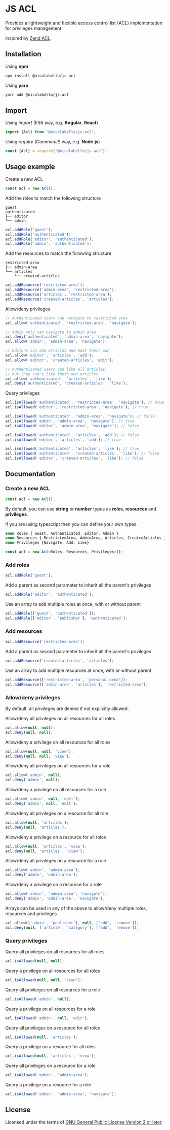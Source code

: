 # JS ACL

Provides a lightweight and flexible access control list (ACL) implementation for privileges management.

Inspired by [Zend ACL](https://framework.zend.com/manual/2.4/en/modules/zend.permissions.acl.intro.html).

## Installation

Using **npm**

```bash
npm install @nicolabello/js-acl
```

Using **yarn**

```bash
yarn add @nicolabello/js-acl
```

## Import

Using _import_ (ES6 way, e.g. **Angular**, **React**)

```typescript
import {Acl} from '@nicolabello/js-acl';
```

Using _require_ (CommonJS way, e.g. **Node.js**)

```js
const {Acl} = require('@nicolabello/js-acl');
```

## Usage example

Create a new ACL

```js
const acl = new Acl();
```

Add the roles to match the following structure

```
guest
authenticated
├── editor
└── admin
```

```js
acl.addRole('guest');
acl.addRole('authenticated');
acl.addRole('editor', 'authenticated');
acl.addRole('admin', 'authenticated');
```

Add the resources to match the following structure

```
restricted-area
├── admin-area
└── articles
    └── created-articles
```

```js
acl.addResource('restricted-area');
acl.addResource('admin-area', 'restricted-area');
acl.addResource('articles', 'restricted-area');
acl.addResource('created-articles', 'articles');
```

Allow/deny privileges

```js
// Authenticated users can navigate to restricted area
acl.allow('authenticated', 'restricted-area', 'navigate');

// Admin only can navigate to admin area
acl.deny('authenticated', 'admin-area', 'navigate');
acl.allow('admin', 'admin-area', 'navigate');

// Editors can add articles and edit their own
acl.allow('editor', 'articles', 'add');
acl.allow('editor', 'created-articles', 'edit');

// Authenticated users can like all articles,
// but they can't like their own articles
acl.allow('authenticated', 'articles', 'like');
acl.deny('authenticated', 'created-articles', 'like');
```

Query privileges

```js
acl.isAllowed('authenticated', 'restricted-area', 'navigate'); // true
acl.isAllowed('editor', 'restricted-area', 'navigate'); // true

acl.isAllowed('authenticated', 'admin-area', 'navigate'); // false
acl.isAllowed('admin', 'admin-area', 'navigate'); // true
acl.isAllowed('editor', 'admin-area', 'navigate'); // false

acl.isAllowed('authenticated', 'articles', 'add'); // false
acl.isAllowed('editor', 'articles', 'add'); // true

acl.isAllowed('authenticated', 'articles', 'like'); // true
acl.isAllowed('authenticated', 'created-articles', 'like'); // false
acl.isAllowed('editor', 'created-articles', 'like'); // false
```

## Documentation

### Create a new ACL

```js
const acl = new Acl();
```

By default, you can use **string** or **number** types as **roles**, **resources** and **privileges**.

If you are using typescript then you can define your own types.

```typescript
enum Roles { Guest, Authenticated, Editor, Admin }
enum Resources { RestrictedArea, AdminArea, Articles, CreatedArticles }
enum Privileges {Navigate, Add, Like}

const acl = new Acl<Roles, Resources, Privileges>();
```

### Add roles

```js
acl.addRole('guest');
```

Add a parent as second parameter to inherit all the parent's privileges

```js
acl.addRole('editor', 'authenticated');
```

Use an array to add multiple roles at once, with or without parent

```js
acl.addRole(['guest', 'authenticated']);
acl.addRole(['editor', 'publisher'], 'authenticated');
```

### Add resources

```js
acl.addResource('restricted-area');
```

Add a parent as second parameter to inherit all the parent's privileges

```js
acl.addResource('created-articles', 'articles');
```

Use an array to add multiple resources at once, with or without parent

```js
acl.addResource(['restricted-area', 'personal-area']);
acl.addResource(['admin-area', 'articles'], 'restricted-area');
```

### Allow/deny privileges

By default, all privileges are denied if not explicitly allowed.

Allow/deny all privileges on all resources for all roles

```js
acl.allow(null, null);
acl.deny(null, null);
```

Allow/deny a privilege on all resources for all roles

```js
acl.allow(null, null, 'view');
acl.deny(null, null, 'view');
```

Allow/deny all privileges on all resources for a role

```js
acl.allow('admin', null);
acl.deny('admin', null);
```

Allow/deny a privilege on all resources for a role

```js
acl.allow('admin', null, 'edit');
acl.deny('admin', null, 'edit');
```

Allow/deny all privileges on a resource for all role

```js
acl.allow(null, 'articles');
acl.deny(null, 'articles');
```

Allow/deny a privilege on a resource for all roles

```js
acl.allow(null, 'articles', 'view');
acl.deny(null, 'articles', 'view');
```

Allow/deny all privileges on a resource for a role

```js
acl.allow('admin', 'admin-area');
acl.deny('admin', 'admin-area');
```

Allow/deny a privilege on a resource for a role

```js
acl.allow('admin', 'admin-area', 'navigate');
acl.deny('admin', 'admin-area', 'navigate');
```

Arrays can be used in any of the above to allow/deny multiple roles, resources and privileges

```js
acl.allow(['admin', 'publisher'], null, ['add', 'remove']);
acl.deny(null, ['article', 'category'], ['add', 'remove']);
```

### Query privileges

Query all privileges on all resources for all roles

```js
acl.isAllowed(null, null);
```

Query a privilege on all resources for all roles

```js
acl.isAllowed(null, null, 'view');
```

Query all privileges on all resources for a role

```js
acl.isAllowed('admin', null);
```

Query a privilege on all resources for a role

```js
acl.isAllowed('admin', null, 'edit');
```

Query all privileges on a resource for all roles

```js
acl.isAllowed(null, 'articles');
```

Query a privilege on a resource for all roles

```js
acl.isAllowed(null, 'articles', 'view');
```

Query all privileges on a resource for a role

```js
acl.isAllowed('admin', 'admin-area');
```

Query a privilege on a resource for a role

```js
acl.isAllowed('admin', 'admin-area', 'navigate');
```

## License

Licensed under the terms of [GNU General Public License Version 2 or later](http://www.gnu.org/licenses/gpl.html).
